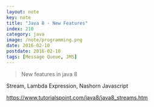 ```yaml
---
layout: note
key: note
title: "Java 8 - New Features"
index: 210
category: java
image: /note/programming.png
date: 2016-02-10
postdate: 2016-02-10
tags: [Message Queue, JMS]
---
```


> New features in java 8

Stream, Lambda Expression, Nashorn Javascript

https://www.tutorialspoint.com/java8/java8_streams.htm
